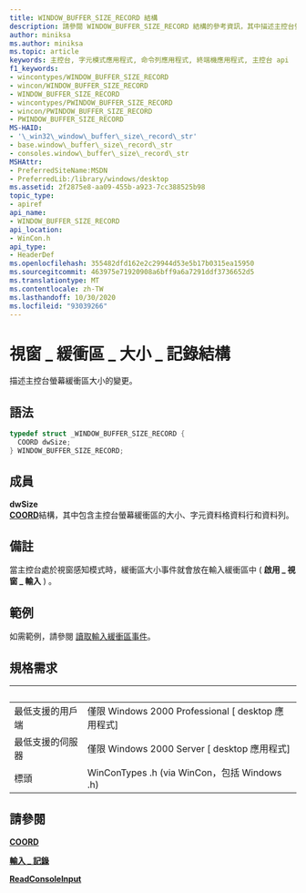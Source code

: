 ```yaml
---
title: WINDOW_BUFFER_SIZE_RECORD 結構
description: 請參閱 WINDOW_BUFFER_SIZE_RECORD 結構的參考資訊，其中描述主控台螢幕緩衝區大小的變更。
author: miniksa
ms.author: miniksa
ms.topic: article
keywords: 主控台, 字元模式應用程式, 命令列應用程式, 終端機應用程式, 主控台 api
f1_keywords:
- wincontypes/WINDOW_BUFFER_SIZE_RECORD
- wincon/WINDOW_BUFFER_SIZE_RECORD
- WINDOW_BUFFER_SIZE_RECORD
- wincontypes/PWINDOW_BUFFER_SIZE_RECORD
- wincon/PWINDOW_BUFFER_SIZE_RECORD
- PWINDOW_BUFFER_SIZE_RECORD
MS-HAID:
- '\_win32\_window\_buffer\_size\_record\_str'
- base.window\_buffer\_size\_record\_str
- consoles.window\_buffer\_size\_record\_str
MSHAttr:
- PreferredSiteName:MSDN
- PreferredLib:/library/windows/desktop
ms.assetid: 2f2875e8-aa09-455b-a923-7cc388525b98
topic_type:
- apiref
api_name:
- WINDOW_BUFFER_SIZE_RECORD
api_location:
- WinCon.h
api_type:
- HeaderDef
ms.openlocfilehash: 355482dfd162e2c29944d53e5b17b0315ea15950
ms.sourcegitcommit: 463975e71920908a6bff9a6a7291ddf3736652d5
ms.translationtype: MT
ms.contentlocale: zh-TW
ms.lasthandoff: 10/30/2020
ms.locfileid: "93039266"
---
```

# <a name="window_buffer_size_record-structure"></a>視窗 \_ 緩衝區 \_ 大小 \_ 記錄結構

描述主控台螢幕緩衝區大小的變更。

## <a name="syntax"></a>語法

```C
typedef struct _WINDOW_BUFFER_SIZE_RECORD {
  COORD dwSize;
} WINDOW_BUFFER_SIZE_RECORD;
```

## <a name="members"></a>成員

**dwSize**  
[**COORD**](coord-str.md)結構，其中包含主控台螢幕緩衝區的大小、字元資料格資料行和資料列。

## <a name="remarks"></a>備註

當主控台處於視窗感知模式時，緩衝區大小事件就會放在輸入緩衝區中 ( **啟用 \_ 視窗 \_ 輸入** ) 。

## <a name="examples"></a>範例

如需範例，請參閱 [讀取輸入緩衝區事件](reading-input-buffer-events.md)。

## <a name="requirements"></a>規格需求

| &nbsp; | &nbsp; |
|-|-|
| 最低支援的用戶端 | 僅限 Windows 2000 Professional \[ desktop 應用程式\] |
| 最低支援的伺服器 | 僅限 Windows 2000 Server \[ desktop 應用程式\] |
| 標頭 | WinConTypes .h (via WinCon，包括 Windows .h)  |

## <a name="see-also"></a>請參閱

[**COORD**](coord-str.md)

[**輸入 \_ 記錄**](input-record-str.md)

[**ReadConsoleInput**](readconsoleinput.md)
